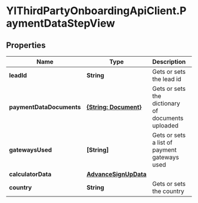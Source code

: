 # YlThirdPartyOnboardingApiClient.PaymentDataStepView

## Properties

Name | Type | Description | Notes
------------ | ------------- | ------------- | -------------
**leadId** | **String** | Gets or sets the lead id | [optional] 
**paymentDataDocuments** | [**{String: Document}**](Document.md) | Gets or sets the dictionary of documents uploaded | [optional] 
**gatewaysUsed** | **[String]** | Gets or sets a list of payment gateways used | [optional] 
**calculatorData** | [**AdvanceSignUpData**](AdvanceSignUpData.md) |  | [optional] 
**country** | **String** | Gets or sets the country | [optional] 



